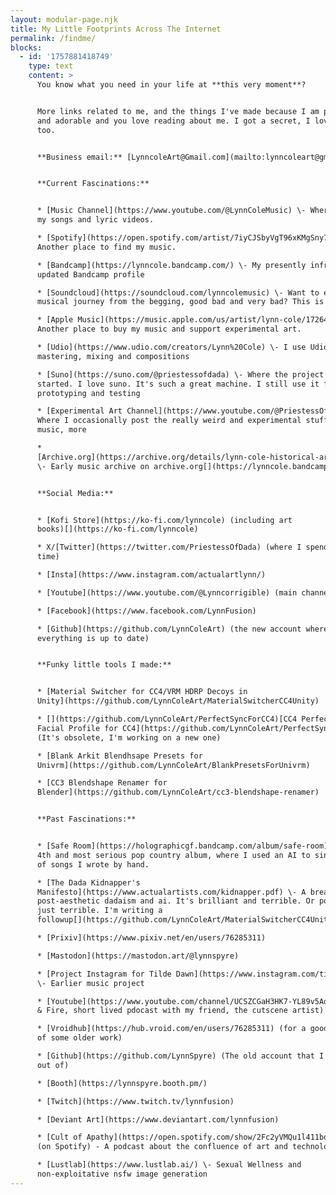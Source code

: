 ```yaml
---
layout: modular-page.njk
title: My Little Footprints Across The Internet
permalink: /findme/
blocks:
  - id: '1757881418749'
    type: text
    content: >
      You know what you need in your life at **this very moment**?


      More links related to me, and the things I've made because I am perfect
      and adorable and you love reading about me. I got a secret, I love you
      too.


      **Business email:** [LynncoleArt@Gmail.com](mailto:lynncoleart@gmail.com)


      **Current Fascinations:**


      * [Music Channel](https://www.youtube.com/@LynnColeMusic) \- Where I post
      my songs and lyric videos.

      * [Spotify](https://open.spotify.com/artist/7iyCJSbyVgT96xKMgSny7R) \-
      Another place to find my music.

      * [Bandcamp](https://lynncole.bandcamp.com/) \- My presently infrequently
      updated Bandcamp profile

      * [Soundcloud](https://soundcloud.com/lynncolemusic) \- Want to explore my
      musical journey from the begging, good bad and very bad? This is the place

      * [Apple Music](https://music.apple.com/us/artist/lynn-cole/1726450520) \-
      Another place to buy my music and support experimental art.

      * [Udio](https://www.udio.com/creators/Lynn%20Cole) \- I use Udio for
      mastering, mixing and compositions

      * [Suno](https://suno.com/@priestessofdada) \- Where the project music
      started. I love suno. It's such a great machine. I still use it for
      prototyping and testing

      * [Experimental Art Channel](https://www.youtube.com/@PriestessOfDada) \-
      Where I occasionally post the really weird and experimental stuff, art
      music, more

      *
      [Archive.org](https://archive.org/details/lynn-cole-historical-archive-part1)
      \- Early music archive on archive.org[](https://lynncole.bandcamp.com/)


      **Social Media:**


      * [Kofi Store](https://ko-fi.com/lynncole) (including art
      books)[](https://ko-fi.com/lynncole)

      * X/[Twitter](https://twitter.com/PriestessOfDada) (where I spend the most
      time)

      * [Insta](https://www.instagram.com/actualartlynn/)

      * [Youtube](https://www.youtube.com/@Lynncorrigible) (main channel)

      * [Facebook](https://www.facebook.com/LynnFusion)

      * [Github](https://github.com/LynnColeArt) (the new account where
      everything is up to date)


      **Funky little tools I made:**


      * [Material Switcher for CC4/VRM HDRP Decoys in
      Unity](https://github.com/LynnColeArt/MaterialSwitcherCC4Unity)

      * [](https://github.com/LynnColeArt/PerfectSyncForCC4)[CC4 Perfectsync
      Facial Profile for CC4](https://github.com/LynnColeArt/PerfectSyncForCC4)
      (It's obsolete, I'm working on a new one)

      * [Blank Arkit Blendhsape Presets for
      Univrm](https://github.com/LynnColeArt/BlankPresetsForUnivrm)

      * [CC3 Blendshape Renamer for
      Blender](https://github.com/LynnColeArt/cc3-blendshape-renamer)


      **Past Fascinations:**


      * [Safe Room](https://holographicgf.bandcamp.com/album/safe-room) \- My
      4th and most serious pop country album, where I used an AI to sing a bunch
      of songs I wrote by hand.

      * [The Dada Kidnapper's
      Manifesto](https://www.actualartists.com/kidnapper.pdf) \- A breakdown on
      post-aesthetic dadaism and ai. It's brilliant and terrible. Or possibly
      just terrible. I'm writing a
      followup[](https://github.com/LynnColeArt/MaterialSwitcherCC4Unity)

      * [Prixiv](https://www.pixiv.net/en/users/76285311)

      * [Mastodon](https://mastodon.art/@lynnspyre)

      * [Project Instagram for Tilde Dawn](https://www.instagram.com/tildedawn/)
      \- Earlier music project

      * [Youtube](https://www.youtube.com/channel/UCSZCGaH3HK7-YL89v5AqQJw) (Art
      & Fire, short lived pdocast with my friend, the cutscene artist)

      * [Vroidhub](https://hub.vroid.com/en/users/76285311) (for a good example
      of some older work)

      * [Github](https://github.com/LynnSpyre) (The old account that I'm locked
      out of)

      * [Booth](https://lynnspyre.booth.pm/)

      * [Twitch](https://www.twitch.tv/lynnfusion)

      * [Deviant Art](https://www.deviantart.com/lynnfusion)

      * [Cult of Apathy](https://open.spotify.com/show/2Fc2yVMQu1l411boyNvzNa)
      (on Spotify) - A podcast about the confluence of art and technology

      * [Lustlab](https://www.lustlab.ai/) \- Sexual Wellness and
      non-exploitative nsfw image generation
---
```


